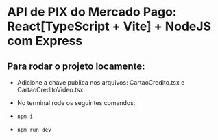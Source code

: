 # API de PIX do Mercado Pago: React[TypeScript + Vite] + NodeJS com Express

## Para rodar o projeto locamente:
- Adicione a chave publica nos arquivos: CartaoCredito.tsx e CartaoCreditoVideo.tsx
- No terminal rode os seguintes comandos:

- ```npm i```

- ```npm run dev```
